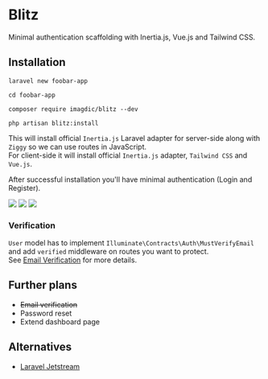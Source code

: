 # Blitz

Minimal authentication scaffolding with Inertia.js, Vue.js and Tailwind CSS.

## Installation

```shell
laravel new foobar-app

cd foobar-app

composer require imagdic/blitz --dev

php artisan blitz:install
```

This will install official `Inertia.js` Laravel adapter for server-side along with `Ziggy` so we can use routes in JavaScript.   
For client-side it will install official `Inertia.js` adapter, `Tailwind CSS` and `Vue.js`.

After successful installation you'll have minimal authentication (Login and Register).

![](https://i.imgur.com/7A3hVQz.png)
![](https://i.imgur.com/3svUtAY.png)
![](https://i.imgur.com/Alu9gMz.png)

### Verification

`User` model has to implement `Illuminate\Contracts\Auth\MustVerifyEmail`
and add `verified` middleware on routes you want to protect.  
See [Email Verification](https://laravel.com/docs/verification) for more details.

## Further plans

- ~~Email verification~~
- Password reset
- Extend dashboard page


## Alternatives

- [Laravel Jetstream](https://github.com/laravel/jetstream/)
